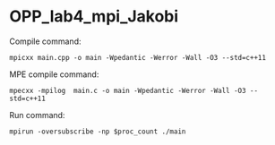 # OPP_lab4_mpi_Jakobi
Compile command:

    mpicxx main.cpp -o main -Wpedantic -Werror -Wall -O3 --std=c++11

MPE compile command:

    mpecxx -mpilog  main.c -o main -Wpedantic -Werror -Wall -O3 --std=c++11

Run command:

    mpirun -oversubscribe -np $proc_count ./main
